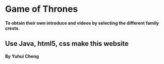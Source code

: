 # Game of Thrones
#### To obtain their own introduce and videos by selecting the different family crests.
## Use Java, html5, css make this website
#### By Yuhui Cheng
